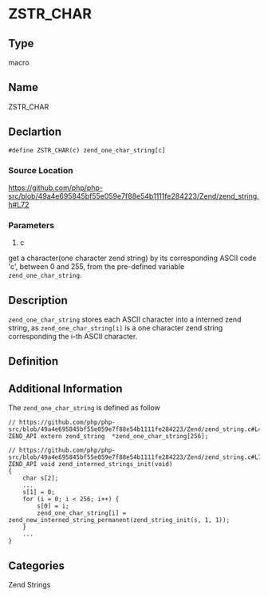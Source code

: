 # ZSTR_CHAR

## Type
macro

## Name
ZSTR_CHAR


## Declartion
```
#define ZSTR_CHAR(c) zend_one_char_string[c]
```

### Source Location
https://github.com/php/php-src/blob/49a4e695845bf55e059e7f88e54b1111fe284223/Zend/zend_string.h#L72


### Parameters
1. c

get a character(one character zend string) by its corresponding ASCII code 'c', between 0 and 255, from the pre-defined variable `zend_one_char_string`. 

## Description
`zend_one_char_string` stores each ASCII character into a interned zend string, as `zend_one_char_string[i]` is a one character zend string corresponding the i-th ASCII character.

## Definition

## Additional Information

The `zend_one_char_string` is defined as follow

```
// https://github.com/php/php-src/blob/49a4e695845bf55e059e7f88e54b1111fe284223/Zend/zend_string.c#L46
ZEND_API extern zend_string  *zend_one_char_string[256];

// https://github.com/php/php-src/blob/49a4e695845bf55e059e7f88e54b1111fe284223/Zend/zend_string.c#L78
ZEND_API void zend_interned_strings_init(void)
{
    char s[2];
    ...
    s[1] = 0;
    for (i = 0; i < 256; i++) {
	    s[0] = i;
	    zend_one_char_string[i] = zend_new_interned_string_permanent(zend_string_init(s, 1, 1));
    }
    ...
}
```

## Categories
Zend Strings


